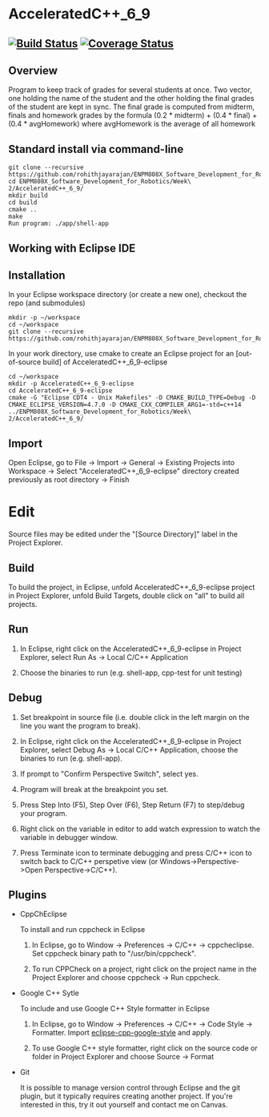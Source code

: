 # AcceleratedC++_6_9
[![Build Status](https://travis-ci.org/dpiet/cpp-boilerplate.svg?branch=master)](https://travis-ci.org/dpiet/cpp-boilerplate)
[![Coverage Status](https://coveralls.io/repos/github/dpiet/cpp-boilerplate/badge.svg?branch=master)](https://coveralls.io/github/dpiet/cpp-boilerplate?branch=master)
---

## Overview
Program to keep track of grades for several students at once. Two vector, one holding the name of the student and the other 
holding the final grades of the student are kept in sync. The final grade is computed from midterm, finals and homework 
grades by the formula (0.2 * midterm) + (0.4 * final) + (0.4 * avgHomework) where avgHomework is the average of all 
homework


## Standard install via command-line
```
git clone --recursive https://github.com/rohithjayarajan/ENPM808X_Software_Development_for_Robotics.git
cd ENPM808X_Software_Development_for_Robotics/Week\ 2/AcceleratedC++_6_9/
mkdir build
cd build
cmake ..
make
Run program: ./app/shell-app
```

## Working with Eclipse IDE ##

## Installation

In your Eclipse workspace directory (or create a new one), checkout the repo (and submodules)
```
mkdir -p ~/workspace
cd ~/workspace
git clone --recursive https://github.com/rohithjayarajan/ENPM808X_Software_Development_for_Robotics.git
```

In your work directory, use cmake to create an Eclipse project for an [out-of-source build] of AcceleratedC++_6_9-eclipse

```
cd ~/workspace
mkdir -p AcceleratedC++_6_9-eclipse
cd AcceleratedC++_6_9-eclipse
cmake -G "Eclipse CDT4 - Unix Makefiles" -D CMAKE_BUILD_TYPE=Debug -D CMAKE_ECLIPSE_VERSION=4.7.0 -D CMAKE_CXX_COMPILER_ARG1=-std=c++14 ../ENPM808X_Software_Development_for_Robotics/Week\ 2/AcceleratedC++_6_9/
```

## Import

Open Eclipse, go to File -> Import -> General -> Existing Projects into Workspace -> 
Select "AcceleratedC++_6_9-eclipse" directory created previously as root directory -> Finish

# Edit

Source files may be edited under the "[Source Directory]" label in the Project Explorer.


## Build

To build the project, in Eclipse, unfold AcceleratedC++_6_9-eclipse project in Project Explorer,
unfold Build Targets, double click on "all" to build all projects.

## Run

1. In Eclipse, right click on the AcceleratedC++_6_9-eclipse in Project Explorer,
select Run As -> Local C/C++ Application

2. Choose the binaries to run (e.g. shell-app, cpp-test for unit testing)


## Debug


1. Set breakpoint in source file (i.e. double click in the left margin on the line you want 
the program to break).

2. In Eclipse, right click on the AcceleratedC++_6_9-eclipse in Project Explorer, select Debug As -> 
Local C/C++ Application, choose the binaries to run (e.g. shell-app).

3. If prompt to "Confirm Perspective Switch", select yes.

4. Program will break at the breakpoint you set.

5. Press Step Into (F5), Step Over (F6), Step Return (F7) to step/debug your program.

6. Right click on the variable in editor to add watch expression to watch the variable in 
debugger window.

7. Press Terminate icon to terminate debugging and press C/C++ icon to switch back to C/C++ 
perspetive view (or Windows->Perspective->Open Perspective->C/C++).


## Plugins

- CppChEclipse

    To install and run cppcheck in Eclipse

    1. In Eclipse, go to Window -> Preferences -> C/C++ -> cppcheclipse.
    Set cppcheck binary path to "/usr/bin/cppcheck".

    2. To run CPPCheck on a project, right click on the project name in the Project Explorer 
    and choose cppcheck -> Run cppcheck.

- Google C++ Sytle

    To include and use Google C++ Style formatter in Eclipse

    1. In Eclipse, go to Window -> Preferences -> C/C++ -> Code Style -> Formatter. 
    Import [eclipse-cpp-google-style][reference-id-for-eclipse-cpp-google-style] and apply.

    2. To use Google C++ style formatter, right click on the source code or folder in 
    Project Explorer and choose Source -> Format

[reference-id-for-eclipse-cpp-google-style]: https://raw.githubusercontent.com/google/styleguide/gh-pages/eclipse-cpp-google-style.xml

- Git

    It is possible to manage version control through Eclipse and the git plugin, but it typically requires creating another project. If you're interested in this, try it out yourself and contact me on Canvas.
